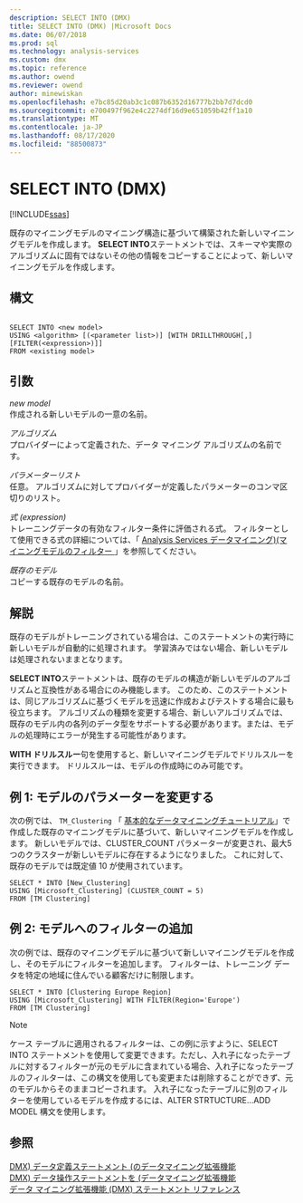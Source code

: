 ```yaml
---
description: SELECT INTO (DMX)
title: SELECT INTO (DMX) |Microsoft Docs
ms.date: 06/07/2018
ms.prod: sql
ms.technology: analysis-services
ms.custom: dmx
ms.topic: reference
ms.author: owend
ms.reviewer: owend
author: minewiskan
ms.openlocfilehash: e7bc85d20ab3c1c087b6352d16777b2bb7d7dcd0
ms.sourcegitcommit: e700497f962e4c2274df16d9e651059b42ff1a10
ms.translationtype: MT
ms.contentlocale: ja-JP
ms.lasthandoff: 08/17/2020
ms.locfileid: "88500873"
---
```

# <a name="select-into-dmx"></a>SELECT INTO (DMX)
[!INCLUDE[ssas](../includes/applies-to-version/ssas.md)]

  既存のマイニングモデルのマイニング構造に基づいて構築された新しいマイニングモデルを作成します。 **SELECT INTO**ステートメントでは、スキーマや実際のアルゴリズムに固有ではないその他の情報をコピーすることによって、新しいマイニングモデルを作成します。  
  
## <a name="syntax"></a>構文  
  
```  
  
SELECT INTO <new model>   
USING <algorithm> [(<parameter list>)] [WITH DRILLTHROUGH[,] [FILTER(<expression>)]]  
FROM <existing model>  
```  
  
## <a name="arguments"></a>引数  
 *new model*  
 作成される新しいモデルの一意の名前。  
  
 *アルゴリズム*  
 プロバイダーによって定義された、データ マイニング アルゴリズムの名前です。  
  
 *パラメーターリスト*  
 任意。 アルゴリズムに対してプロバイダーが定義したパラメーターのコンマ区切りのリスト。  
  
 *式 (expression)*  
 トレーニングデータの有効なフィルター条件に評価される式。 フィルターとして使用できる式の詳細については、「 [Analysis Services データマイニング&#41;&#40;マイニングモデルのフィルター ](https://docs.microsoft.com/analysis-services/data-mining/filters-for-mining-models-analysis-services-data-mining)」を参照してください。  
  
 *既存のモデル*  
 コピーする既存のモデルの名前。  
  
## <a name="remarks"></a>解説  
 既存のモデルがトレーニングされている場合は、このステートメントの実行時に新しいモデルが自動的に処理されます。 学習済みではない場合、新しいモデルは処理されないままとなります。  
  
 **SELECT INTO**ステートメントは、既存のモデルの構造が新しいモデルのアルゴリズムと互換性がある場合にのみ機能します。 このため、このステートメントは、同じアルゴリズムに基づくモデルを迅速に作成およびテストする場合に最も役立ちます。 アルゴリズムの種類を変更する場合、新しいアルゴリズムでは、既存のモデル内の各列のデータ型をサポートする必要があります。または、モデルの処理時にエラーが発生する可能性があります。  
  
 **WITH ドリルスルー**句を使用すると、新しいマイニングモデルでドリルスルーを実行できます。 ドリルスルーは、モデルの作成時にのみ可能です。  
  
## <a name="example-1-altering-the-parameters-of-the-model"></a>例 1: モデルのパラメーターを変更する  
 次の例では、 `TM_Clustering` 「 [基本的なデータマイニングチュートリアル](https://msdn.microsoft.com/library/6602edb6-d160-43fb-83c8-9df5dddfeb9c)」で作成した既存のマイニングモデルに基づいて、新しいマイニングモデルを作成します。 新しいモデルでは、CLUSTER_COUNT パラメーターが変更され、最大5つのクラスターが新しいモデルに存在するようになりました。 これに対して、既存のモデルでは既定値 10 が使用されています。  
  
```  
SELECT * INTO [New_Clustering]  
USING [Microsoft_Clustering] (CLUSTER_COUNT = 5)   
FROM [TM Clustering]  
```  
  
## <a name="example-2-adding-a-filter-to-the-model"></a>例 2: モデルへのフィルターの追加  
 次の例では、既存のマイニングモデルに基づいて新しいマイニングモデルを作成し、そのモデルにフィルターを追加します。 フィルターは、トレーニング データを特定の地域に住んでいる顧客だけに制限します。  
  
```  
SELECT * INTO [Clustering Europe Region]  
USING [Microsoft_Clustering] WITH FILTER(Region='Europe')  
FROM [TM Clustering]  
```  
  
> [!NOTE]  
>  ケース テーブルに適用されるフィルターは、この例に示すように、SELECT INTO ステートメントを使用して変更できます。ただし、入れ子になったテーブルに対するフィルターが元のモデルに含まれている場合、入れ子になったテーブルのフィルターは、この構文を使用しても変更または削除することができず、元のモデルからそのままコピーされます。 入れ子になったテーブルに別のフィルターを使用しているモデルを作成するには、ALTER STRTUCTURE...ADD MODEL 構文を使用します。  
  
## <a name="see-also"></a>参照  
 [DMX&#41; データ定義ステートメント &#40;のデータマイニング拡張機能](../dmx/dmx-statements-data-definition.md)   
 [DMX&#41; データ操作ステートメントを &#40;データマイニング拡張機能](../dmx/dmx-statements-data-manipulation.md)   
 [データ マイニング拡張機能 &#40;DMX&#41; ステートメント リファレンス](../dmx/data-mining-extensions-dmx-statements.md)  
  
  
